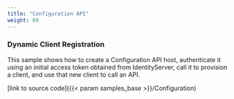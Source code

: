 ```yaml
---
title: "Configuration API"
weight: 60
---
```


### Dynamic Client Registration
This sample shows how to create a Configuration API host, authenticate it using an initial access token obtained from IdentityServer, call it to provision a client, and use that new client to call an API.

[link to source code]({{< param samples_base >}}/Configuration)


